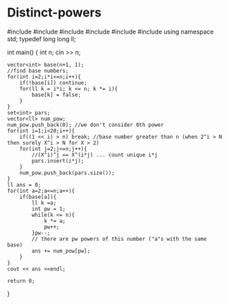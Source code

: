 # Distinct-powers
#include <cmath>
#include <cstdio>
#include <vector>
#include <iostream>
#include <set>
#include <algorithm>
using namespace std;
typedef long long ll;

int main() {
    int n; cin >> n;
    
    vector<int> base(n+1, 1);
    //find base numbers;
    for(int i=2;i*i<=n;i++){
        if(!base[i]) continue;
        for(ll k = i*i; k <= n; k *= i){
            base[k] = false;
        }
    }
    set<int> pars;
    vector<ll> num_pow;
    num_pow.push_back(0); //we don't consider 0th power
    for(int i=1;i<20;i++){
        if((1 << i) > n) break; //base number greater than n (when 2^i > N then surely X^i > N for X > 2)
        for(int j=2;j<=n;j++){
            //(X^i)^j == X^(i*j) ... count unique i*j
            pars.insert(i*j);
        }
        num_pow.push_back(pars.size());
    }
    ll ans = 0;
    for(int a=2;a<=n;a++){
        if(base[a]){
            ll k =a;
            int pw = 1;
            while(k <= n){
                k *= a;
                pw++;
            }pw--;
            // there are pw powers of this number ("a"s with the same base)
            ans += num_pow[pw];
        }
    }
    cout << ans <<endl;
    
    return 0;
}
